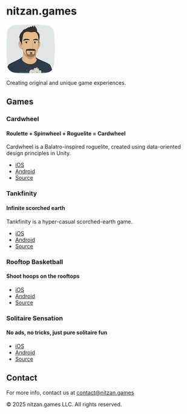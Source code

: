 # nitzan.games

![](https://raw.githubusercontent.com/nitzanwilnai/nitzan.games/refs/heads/main/nitzangamesicon.png)

Creating original and unique game experiences.

## Games
### Cardwheel
#### Roulette + Spinwheel + Roguelite = Cardwheel
Cardwheel is a Balatro-inspired roguelite, created using data-oriented design principles in Unity.
- [iOS](https://apps.apple.com/us/app/cardwheel/id6752916305)
- [Android](https://play.google.com/store/apps/details?id=com.nitzan.games.Cardwheel)
- [Source](https://github.com/nitzanwilnai/Cardwheel)

### Tankfinity
#### Infinite scorched earth
Tankfinity is a hyper-casual scorched-earth game.
- [iOS](https://apps.apple.com/us/app/tankfinity/id6753628138)
- [Android](https://play.google.com/store/apps/details?id=com.nitzan.gamesLLC.Tankfinity)
- [Source](https://github.com/nitzanwilnai/Tankfinity)

### Rooftop Basketball
#### Shoot hoops on the rooftops
- [iOS](https://apps.apple.com/us/app/rooftopbasketball/id6753633030)
- [Android](https://play.google.com/store/apps/details?id=com.nitzan.games.RooftopBasketball)
- [Source](https://github.com/nitzanwilnai/RooftopBasketball)

### Solitaire Sensation
#### No ads, no tricks, just pure solitaire fun
- [iOS](https://apps.apple.com/us/app/solitaire-sensation/id6753626593)
- [Android](https://play.google.com/store/apps/details?id=com.nitzan.games.Solitaire)
- [Source](https://github.com/nitzanwilnai/Solitaire)

## Contact
For more info, contact us at [contact@nitzan.games](mailto:contact@nitzan.games)

© 2025 nitzan.games LLC. All rights reserved.
